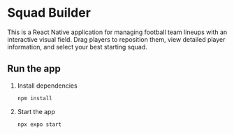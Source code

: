 # Squad Builder

This is a React Native application for managing football team lineups with an interactive visual field. Drag players to reposition them, view detailed player information, and select your best starting squad.

## Run the app

1. Install dependencies

   ```bash
   npm install
   ```

2. Start the app

   ```bash
   npx expo start
   ```